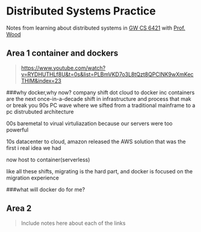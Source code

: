# Distributed Systems Practice
Notes from learning about distributed systems in [GW CS 6421](https://gwdistsys18.github.io/) with [Prof. Wood](https://faculty.cs.gwu.edu/timwood/)

## Area 1 container and dockers
> https://www.youtube.com/watch?v=RYDHUTHLf8U&t=0s&list=PLBmVKD7o3L8tQzt8QPCINK9wXmKecTHlM&index=23


###why docker,why now?
company shift
dot cloud to docker inc
containers are the next once-in-a-decade shift in infrastructure and process that mak or break you
90s PC wave where we sifted from a traditional mainframe to a pc distrubuted architecture 

00s baremetal to virual  virtuliazation because our servers were too powerful 

10s datacenter to cloud, amazon released the AWS solution that was the first i real idea we had

now host to container(serverless)

like all these shifts, migrating is the hard part, and docker is focused on the migration experience

###what will docker do for me?



## Area 2
> Include notes here about each of the links
